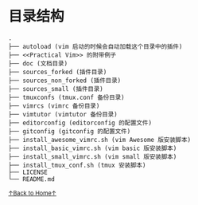 # 目录结构

```
.
├── autoload (vim 启动的时候会自动加载这个目录中的插件)
├── <<Practical Vim>> 的附带例子
├── doc (文档目录)
├── sources_forked (插件目录)
├── sources_non_forked (插件目录)
├── sources_small (插件目录)
├── tmuxconfs (tmux.conf 备份目录)
├── vimrcs (vimrc 备份目录)
├── vimtutor (vimtutor 备份目录)
├── editorconfig (editorconfig 的配置文件)
├── gitconfig (gitconfig 的配置文件)
├── install_awesome_vimrc.sh (vim Awesome 版安装脚本)
├── install_basic_vimrc.sh (vim basic 版安装脚本)
├── install_small_vimrc.sh (vim small 版安装脚本)
├── install_tmux_conf.sh (tmux 安装脚本)
├── LICENSE
└── README.md
```

<a href='https://github.com/MDGSF/MyVim'><small>↑Back to Home↑</small></a>

